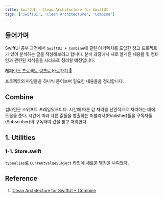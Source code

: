 ```yaml
---
title: SwiftUI - Clean Architecture for SwiftUI
tags: ['SwiftUI', 'Clean Architecture', 'Combine']
---
```


## 들어가며

SwiftUI 공부 과정에서 `SwiftUI + Combine`에 클린 아키텍처를 도입한 참고 프로젝트가 있어 분석하는 글을 작성해보려고 합니다. 분석 과정에서 새로 알게된 내용들 및 컴바인과 관련된 지식들을 시리즈로 정리할 예정입니다.

[레퍼런스 프로젝트 링크로 바로가기 🔗](https://github.com/nalexn/clean-architecture-swiftui)

프로젝트의 파일들을 하나씩 뜯어보며 필요한 내용들을 정리합니다.

## Combine

컴바인은 스위프트 프레임워크이다. 시간에 따른 값 처리를 선언적으로 처리하는 데에 도움을 준다. 시간에 따라 다른 값들을 방출하는 퍼블리셔(Publisher)들을 구독자들(Subscriber)이 구독하여 값을 받고 처리한다.

## 1. Utilities

### 1-1. Store.swift

`typealias`로 `CurrentValueSubject` 타입에 새로운 별칭을 부여했다.

## Reference

1. [Clean Architecture for SwiftUI + Combine](https://github.com/nalexn/clean-architecture-swiftui)

